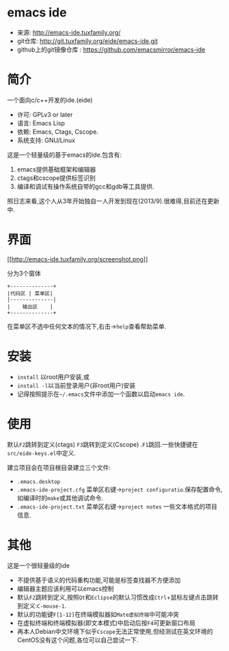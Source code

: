 # emacs ide

* 来源: http://emacs-ide.tuxfamily.org/
* git仓库: http://git.tuxfamily.org/eide/emacs-ide.git
* github上的git镜像仓库 : https://github.com/emacsmirror/emacs-ide


# 简介

一个面向c/c++开发的ide.(eide)

* 许可: GPLv3 or later
* 语言: Emacs Lisp
* 依赖: Emacs, Ctags, Cscope.
* 系统支持: GNU/Linux

这是一个轻量级的基于emacs的ide.包含有:

1. emacs提供基础框架和编辑器
2. ctags和cscope提供标签识别
3. 编译和调试有操作系统自带的gcc和gdb等工具提供.

照日志来看,这个人从3年开始独自一人开发到现在(2013/9).很难得,目前还在更新中.

# 界面

[[http://emacs-ide.tuxfamily.org/screenshot.png]]

分为3个窗体
```
+--------------+
|代码区 | 菜单区|
|--------------|
|    输出区    |
+--------------+
```

在菜单区不选中任何文本的情况下,右击->`help`查看帮助菜单.

# 安装

* `install` 以root用户安装,或
* `install -l`以当前登录用户(非root用户)安装
* 记得按照提示在`~/.emacs`文件中添加一个函数以启动`emacs ide`.

# 使用

默认`F2`跳转到定义(ctags) `F3`跳转到定义(Cscope) .`F1`跳回.一些快捷键在`src/eide-keys.el`中定义.

建立项目会在项目根目录建立三个文件:

* `.emacs.desktop`
* `.emacs-ide-project.cfg` 菜单区右键->`project configuratio`.保存配置命令,如编译时的`make`或其他调试命令.
* `.emacs-ide-project.txt` 菜单区右键->`project notes` 一些文本格式的项目信息.

# 其他

这是一个很轻量级的ide

* 不提供基于语义的代码重构功能,可能是标签查找器不方便添加
* 编辑器主题应该利用可以emacs控制
* 默认`F2`跳转到定义,按照`Qt`和`Eclipse`的默认习惯改成`Ctrl`+鼠标左键点击跳转到定义:`C-mouse-1`.
* 默认的功能键`F[1-12]`在终端模拟器如`Mate虚拟终端`中可能冲突
* 在虚拟终端和终端模拟器(即文本模式)中启动后按`F4`可更新窗口布局
* 再本人Debian中文环境下似乎`Cscope`无法正常使用,但经测试在英文环境的CentOS没有这个问题,各位可以自己尝试一下.